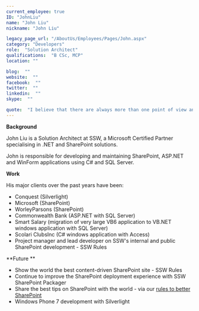```yaml
---
current_employee: true
ID: "JohnLiu"
name: "John Liu"
nickname: "John Liu"

legacy_page_url: "/AboutUs/Employees/Pages/John.aspx"
category: "Developers"
role:  "Solution Architect"
qualifications:  "B CSc, MCP"
location: ""

blog:  ""
website:  ""
facebook:  ""
twitter:  ""
linkedin:  ""
skype:  ""

quote:  "I believe that there are always more than one point of view and I listen and learn everyday."
---
```


 **Background** 

John Liu is a Solution Architect at SSW, a Microsoft Certified Partner specialising in .NET and SharePoint solutions. 

John is responsible for developing and maintaining SharePoint, ASP.NET and WinForm applications using C# and SQL Server. 

**Work**

His major clients over the past years have been:

*   Conquest (Silverlight) 
*   Microsoft (SharePoint) 
*   WorleyParsons (SharePoint) 
*   Commonwealth Bank (ASP.NET with SQL Server) 
*   Smart Salary (migration of very large VB6 application to VB.NET windows application with SQL Server) 
*   Scolari ClubsInc (C# windows application with Access) 
*   Project manager and lead developer on SSW's internal and public SharePoint development - SSW Rules 

**Future **

*   Show the world the best content-driven SharePoint site - SSW Rules 
*   Continue to improve the SharePoint deployment experience with SSW SharePoint Packager 
*   Share the best tips on SharePoint with the world - via our [rules to better SharePoint](/Standards/SoftwareDevelopment/RulesToBetterSharePoint/Pages/Default.aspx "Rules to Better SharePoint") 
*   Windows Phone 7 development with Silverlight 